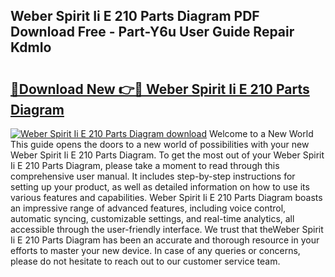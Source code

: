## Weber Spirit Ii E 210 Parts Diagram PDF Download Free - Part-Y6u User Guide Repair KdmIo

# <h2><a href="http://dfubka.blite.top/?on=Weber+Spirit+Ii+E+210+Parts+Diagram">🔗Download New 👉🔴 Weber Spirit Ii E 210 Parts Diagram</a></h2>

[![Weber Spirit Ii E 210 Parts Diagram download](https://i.imgur.com/lujVjoI.png)](http://dfubka.blite.top/?on=Weber+Spirit+Ii+E+210+Parts+Diagram)
Welcome to a New World This guide opens the doors to a new world of possibilities with your new Weber Spirit Ii E 210 Parts Diagram. To get the most out of your Weber Spirit Ii E 210 Parts Diagram, please take a moment to read through this comprehensive user manual. It includes step-by-step instructions for setting up your product, as well as detailed information on how to use its various features and capabilities. Weber Spirit Ii E 210 Parts Diagram boasts an impressive range of advanced features, including voice control, automatic syncing, customizable settings, and real-time analytics, all accessible through the user-friendly interface. We trust that theWeber Spirit Ii E 210 Parts Diagram has been an accurate and thorough resource in your efforts to master your new device. In case of any queries or concerns, please do not hesitate to reach out to our customer service team.

